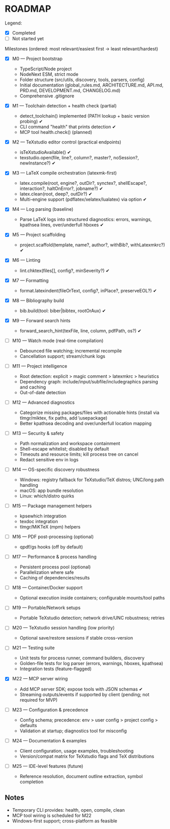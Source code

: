# ROADMAP

Legend:
- [x] Completed
- [ ] Not started yet

Milestones (ordered: most relevant/easiest first → least relevant/hardest)

- [x] M0 — Project bootstrap
  - TypeScript/Node project
  - NodeNext ESM, strict mode
  - Folder structure (src/utils, discovery, tools, parsers, config)
  - Initial documentation (global_rules.md, ARCHITECTURE.md, API.md, PRD.md, DEVELOPMENT.md, CHANGELOG.md)
  - Comprehensive .gitignore

- [x] M1 — Toolchain detection + health check (partial)
  - detect_toolchain() implemented (PATH lookup + basic version probing) ✔
  - CLI command "health" that prints detection ✔
  - MCP tool health.check() (planned)

- [x] M2 — TeXstudio editor control (practical endpoints)
  - isTeXstudioAvailable() ✔
  - texstudio.open(file, line?, column?, master?, noSession?, newInstance?) ✔

- [x] M3 — LaTeX compile orchestration (latexmk-first)
  - latex.compile(root, engine?, outDir?, synctex?, shellEscape?, interaction?, haltOnError?, jobname?) ✔
  - latex.clean(root, deep?, outDir?) ✔
  - Multi-engine support (pdflatex/xelatex/lualatex) via option ✔

- [x] M4 — Log parsing (baseline)
  - Parse LaTeX logs into structured diagnostics: errors, warnings, kpathsea lines, over/underfull hboxes ✔

- [x] M5 — Project scaffolding
  - project.scaffold(template, name?, author?, withBib?, withLatexmkrc?) ✔

- [x] M6 — Linting
  - lint.chktex(files[], config?, minSeverity?) ✔

- [x] M7 — Formatting
  - format.latexindent(fileOrText, config?, inPlace?, preserveEOL?) ✔

- [x] M8 — Bibliography build
  - bib.build(tool: biber|bibtex, rootOrAux) ✔

- [x] M9 — Forward search hints
  - forward_search_hint(texFile, line, column, pdfPath, os?) ✔

- [ ] M10 — Watch mode (real-time compilation)
  - Debounced file watching; incremental recompile
  - Cancellation support; stream/chunk logs

- [ ] M11 — Project intelligence
  - Root detection: explicit > magic comment > latexmkrc > heuristics
  - Dependency graph: include/input/subfile/includegraphics parsing and caching
  - Out-of-date detection

- [ ] M12 — Advanced diagnostics
  - Categorize missing packages/files with actionable hints (install via tlmgr/miktex, fix paths, add \usepackage)
  - Better kpathsea decoding and over/underfull location mapping

- [ ] M13 — Security & safety
  - Path normalization and workspace containment
  - Shell-escape whitelist; disabled by default
  - Timeouts and resource limits; kill process tree on cancel
  - Redact sensitive env in logs

- [ ] M14 — OS-specific discovery robustness
  - Windows: registry fallback for TeXstudio/TeX distros; UNC/long path handling
  - macOS: app bundle resolution
  - Linux: which/distro quirks

- [ ] M15 — Package management helpers
  - kpsewhich integration
  - texdoc integration
  - tlmgr/MiKTeX (mpm) helpers

- [ ] M16 — PDF post-processing (optional)
  - qpdf/gs hooks (off by default)

- [ ] M17 — Performance & process handling
  - Persistent process pool (optional)
  - Parallelization where safe
  - Caching of dependencies/results

- [ ] M18 — Container/Docker support
  - Optional execution inside containers; configurable mounts/tool paths

- [ ] M19 — Portable/Network setups
  - Portable TeXstudio detection; network drive/UNC robustness; retries

- [ ] M20 — TeXstudio session handling (low priority)
  - Optional save/restore sessions if stable cross-version

- [ ] M21 — Testing suite
  - Unit tests for process runner, command builders, discovery
  - Golden-file tests for log parser (errors, warnings, hboxes, kpathsea)
  - Integration tests (feature-flagged)

- [x] M22 — MCP server wiring
  - Add MCP server SDK; expose tools with JSON schemas ✔
  - Streaming outputs/events if supported by client (pending; not required for MVP)

- [ ] M23 — Configuration & precedence
  - Config schema; precedence: env > user config > project config > defaults
  - Validation at startup; diagnostics tool for misconfig

- [ ] M24 — Documentation & examples
  - Client configuration, usage examples, troubleshooting
  - Version/compat matrix for TeXstudio flags and TeX distributions

- [ ] M25 — IDE-level features (future)
  - Reference resolution, document outline extraction, symbol completion

## Notes
- Temporary CLI provides: health, open, compile, clean
- MCP tool wiring is scheduled for M22
- Windows-first support; cross-platform as feasible
